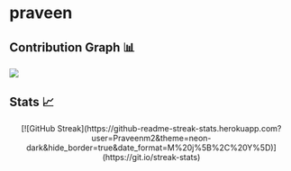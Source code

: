 # praveen

## Contribution Graph 📊
<img
     src="https://activity-graph.herokuapp.com/graph?username=praveenm2&theme=chartreuse-dark"
/>
## Stats 📈
<p align="center">
[![GitHub Streak](https://github-readme-streak-stats.herokuapp.com?user=Praveenm2&theme=neon-dark&hide_border=true&date_format=M%20j%5B%2C%20Y%5D)](https://git.io/streak-stats)
</p>
